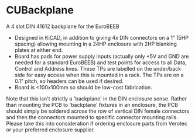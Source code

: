 # CUBackplane
A 4 slot DIN 41612 backplane for the EuroBEEB

- Designed in KiCAD, in addition to giving 4x DIN connectors on a 1" (5HP spacing) allowing mounting in a 24HP enclosure with 2HP blanking plates at either end.
- Board has pads for power supply inputs (actually only +5V and GND are needed for a standard EuroBEEB) and test points for access to all Data, Control and Address lines.  These TPs are labelled on the under/back side for easy access when this is mounted in a rack.  The TPs are on a 0.1" pitch, so headers can be used if desired.
- Board is <100x100mm so should be low-cost fabrication.

Note that this isn't strictly a 'backplane' in the DIN enclosure sense.  Rather than mounting the PCB to 'backplane' fixtures in an enclosure, the PCB should simply be soldered across the row of vertical DIN female connectors and then the connectors mounted to specific connector mounting rails.  Please take this into consideration if ordering enclosure parts from Verotec or your preferred enclosure supplier.
